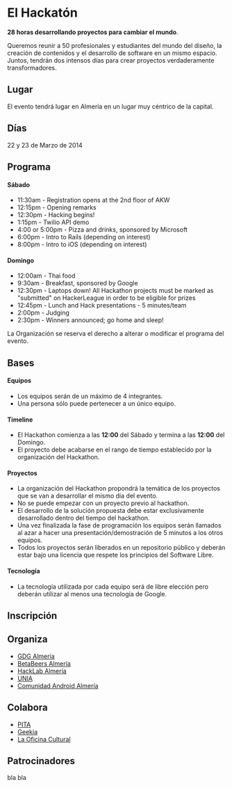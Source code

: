 El Hackatón
===========

**28 horas desarrollando proyectos para cambiar el mundo**.

Queremos reunir a 50 profesionales y estudiantes del mundo del diseño, la creación de contenidos y el desarrollo de software en un mismo espacio. Juntos, tendrán dos intensos días para crear proyectos verdaderamente transformadores.

Lugar
-----

El evento tendrá lugar en Almería en un lugar muy céntrico de la capital.

Días
----

22 y 23 de Marzo de 2014

Programa
--------

#### Sábado
  * 11:30am - Registration opens at the 2nd floor of AKW
  * 12:15pm - Opening remarks
  * 12:30pm - Hacking begins!
  * 1:15pm - Twilio API demo
  * 4:00 or 5:00pm - Pizza and drinks, sponsored by Microsoft
  * 6:00pm - Intro to Rails (depending on interest)
  * 8:00pm - Intro to iOS (depending on interest)

#### Domingo
  * 12:00am - Thai food
  * 9:30am - Breakfast, sponsored by Google
  * 12:30pm - Laptops down! All Hackathon projects must be marked as "submitted" on HackerLeague in order to be eligible for prizes
  * 12:45pm - Lunch and Hack presentations - 5 minutes/team
  * 2:00pm - Judging
  * 2:30pm - Winners announced; go home and sleep!

La Organización se reserva el derecho a alterar o modificar el programa del evento.

Bases
-----

#### Equipos
* Los equipos serán de un máximo de 4 integrantes. 
* Una persona sólo puede pertenecer a un único equipo.

#### Timeline
* El Hackathon comienza a las **12:00** del Sábado y termina a las **12:00** del Domingo.
* El proyecto debe acabarse en el rango de tiempo establecido por la organización del Hackathon.

#### Proyectos
* La organización del Hackathon propondrá la temática de los proyectos que se van a desarrollar el mismo día del evento.
* No se puede empezar con un proyecto previo al hackathon. 
* El desarrollo de la solución propuesta debe estar exclusivamente desarrollado dentro del tiempo del hackathon.
* Una vez finalizada la fase de programación los equipos serán llamados al azar a hacer una presentación/demostración de 5 minutos a los otros equipos.
* Todos los proyectos serán liberados en un repositorio público y deberán estar bajo una licencia que respete los principios del Software Libre.

#### Tecnología
* La tecnología utilizada por cada equipo será de libre elección pero deberán utilizar al menos una tecnología de Google. 

Inscripción
------------



Organiza
--------
* [GDG Almería](https://plus.google.com/communities/108207498944847513939)
* [BetaBeers Almería](https://twitter.com/betabeersALM) 
* [HackLab Almería](http://hacklabalmeria.net)
* [UNIA](http://unia.ual.es) 
* [Comunidad Android Almería](https://plus.google.com/communities/105420979515011141876)


Colabora
--------
* [PITA](http://www.pitalmeria.es)
* [Geekia](http://www.geekia.es)
* [La Oficina Cultural](http://laoficinacultural.org)


Patrocinadores
--------------

bla bla
